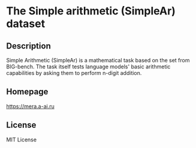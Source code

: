 # The Simple arithmetic (SimpleAr) dataset

## Description

Simple Arithmetic (SimpleAr) is a mathematical task
based on the set from BIG-bench. The task itself tests language models' basic arithmetic
capabilities by asking them to perform n-digit addition.

## Homepage

https://mera.a-ai.ru

## License

MIT License
